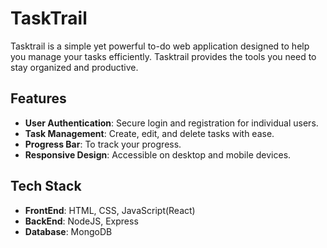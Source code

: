 # TaskTrail

Tasktrail is a simple yet powerful to-do web application designed to help you manage your tasks efficiently. Tasktrail provides the tools you need to stay organized and productive.

## Features

- **User Authentication**: Secure login and registration for individual users.
- **Task Management**: Create, edit, and delete tasks with ease.
- **Progress Bar**: To track your progress.
- **Responsive Design**: Accessible on desktop and mobile devices.

## Tech Stack
- **FrontEnd**: HTML, CSS, JavaScript(React)
- **BackEnd**: NodeJS, Express
- **Database**: MongoDB
